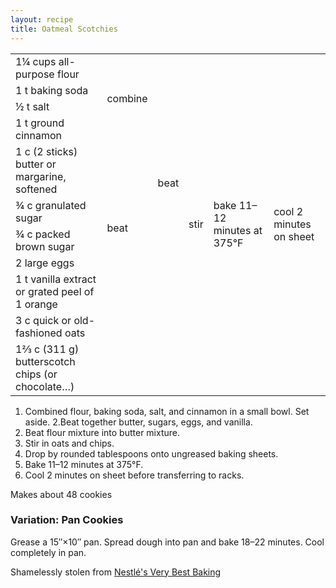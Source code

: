 ```yaml
---
layout: recipe
title: Oatmeal Scotchies
---
```

<table>
<tr>
<td>1&frac14; cups all-purpose flour</td>
<td rowspan="4">combine</td>
<td rowspan="9">beat</td>
<td rowspan="11">stir</td>
<td rowspan="11">bake 11&ndash;12 minutes at 375&deg;F</td>
<td rowspan="11">cool 2 minutes on sheet</td>
</tr>
<tr>
<td>1 t  baking soda</td>
</tr>
<tr>
<td>&frac12; t salt</td>
</tr>
<tr>
<td>1 t ground cinnamon</td>
</tr>
<tr>
<td>1 c (2 sticks) butter or margarine, softened</td>
<td rowspan="5">beat</td>
</tr>
<tr>
<td>&frac34; c granulated sugar</td>
</tr>
<tr>
<td>&frac34; c packed brown sugar</td>
</tr>
<tr>
<td>2 large eggs</td>
</tr>
<tr>
<td>1 t vanilla extract or grated peel of 1 orange</td>
</tr>
<tr>
<td>3 c quick or old-fashioned oats</td>
<td class="righthide" rowspan="2" colspan="2">&nbsp;</td>
</tr>
<tr>
<td>1&#x2154; c (311 g) butterscotch chips (or chocolate&hellip;)</td>
</tr>
</table>

1. Combined flour, baking soda, salt, and cinnamon in a small
bowl. Set aside.
2.Beat together butter, sugars, eggs, and vanilla.
3. Beat flour mixture  into butter mixture.
4. Stir in oats and chips.
5. Drop by rounded tablespoons onto ungreased baking sheets.
6. Bake 11&ndash;12 minutes at 375&deg;F.
7. Cool 2 minutes on sheet before transferring to racks.

Makes about 48 cookies

<div class="variation">
<h3>Variation: Pan Cookies</h3>
Grease a 15&Prime;&times;10&Prime; pan. Spread dough into pan and bake
18&ndash;22 minutes. Cool completely in pan.
</div>


<p class="confession">Shamelessly stolen from <a
href="http://www.verybestbaking.com/recipes/18478/Oatmeal-Scotchies/detail.aspx/">Nestl&eacute;'s
Very Best Baking</a></p>